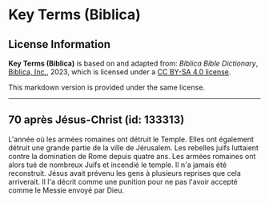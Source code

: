 # Key Terms (Biblica)

## License Information

**Key Terms (Biblica)** is based on and adapted from: _Biblica Bible Dictionary_, [Biblica, Inc.](https://www.biblica.com/), 2023, which is licensed under a [CC BY-SA 4.0 license](https://creativecommons.org/licenses/by-sa/4.0/legalcode.en).

This markdown version is provided under the same license.



--------------------------------

## 70 après Jésus-Christ (id: 133313)

L'année où les armées romaines ont détruit le Temple. Elles ont également détruit une grande partie de la ville de Jérusalem. Les rebelles juifs luttaient contre la domination de Rome depuis quatre ans. Les armées romaines ont alors tué de nombreux Juifs et incendié le temple. Il n'a jamais été reconstruit. Jésus avait prévenu les gens à plusieurs reprises que cela arriverait. Il l'a décrit comme une punition pour ne pas l'avoir accepté comme le Messie envoyé par Dieu.


